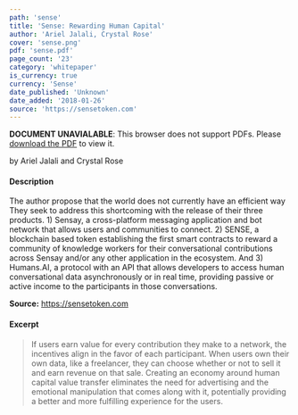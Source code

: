 ```yaml
---
path: 'sense'
title: 'Sense: Rewarding Human Capital'
author: 'Ariel Jalali, Crystal Rose'
cover: 'sense.png'
pdf: 'sense.pdf'
page_count: '23'
category: 'whitepaper'
is_currency: true
currency: 'Sense'
date_published: 'Unknown'
date_added: '2018-01-26'
source: 'https://sensetoken.com'
---
```


<object class="pdf_embed" data="/pdf/sense.pdf" type="application/pdf" width="100%" height="100%">
   <p><b>DOCUMENT UNAVIALABLE</b>: This browser does not support PDFs. Please <a href="/pdf/sense.pdf">download the PDF</a> to view it.</p>
</object>

by Ariel Jalali and Crystal Rose

#### Description
The author propose that the world does not currently have an efficient way They seek to address this shortcoming with the release of their three products. 1) Sensay, a cross-platform messaging application and bot network that allows users and communities to connect. 2) SENSE, a blockchain based token establishing the first smart contracts to reward a community of knowledge workers for their conversational contributions across Sensay and/or any other application in the ecosystem. And 3) Humans.AI, a protocol with an API that allows developers to access human conversational data asynchronously or in real time, providing passive or active income to the participants in those conversations.

**Source:** https://sensetoken.com

#### Excerpt
> If users earn value for every contribution they make to a network, the incentives align in the favor of each participant. When users own their own data, like a freelancer, they can choose whether or not to sell it and earn revenue on that sale. Creating an economy around human capital value transfer eliminates the need for advertising and the emotional manipulation that comes along with it, potentially providing a better and more fulfilling experience for the users.
